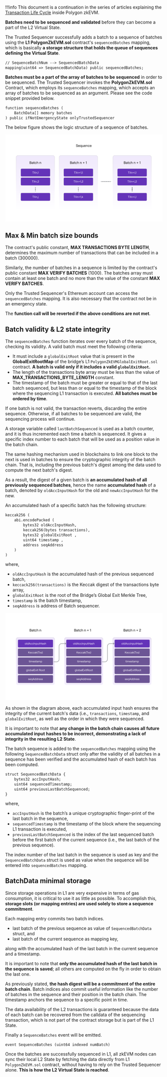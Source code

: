 
!!!info
    This document is a continuation in the series of articles explaining the [<ins>Transaction Life Cycle</ins>](transaction-execution.md) inside Polygon zkEVM.

**Batches need to be sequenced and validated** before they can become a part of the L2 Virtual State.

The Trusted Sequencer successfully adds a batch to a sequence of batches using the **L1 PolygonZkEVM.sol** contract's `sequencedBatches` mapping, which is basically **a storage structure that holds the queue of sequences defining the Virtual State**.

```
// SequenceBatchNum --> SequencedBatchData
mapping(uint64 => SequencedBatchData) public sequencedBatches;
```

**Batches must be a part of the array of batches to be sequenced** in order to be sequenced. The Trusted Sequencer invokes the **PolygonZkEVM.sol** Contract, which employs its `sequenceBatches` mapping, which accepts an array of batches to be sequenced as an argument. Please see the code snippet provided below.

```
function sequenceBatches ( 
	BatchData[] memory batches
) public ifNotEmergencyState onlyTrustedSequencer
```

The below figure shows the logic structure of a sequence of batches.

![An outline of sequenced batches](../../img/zkvm/03l2-sequencing-batches.png)

## Max & Min batch size bounds

The contract's public constant, **MAX TRANSACTIONS BYTE LENGTH**, determines the maximum number of transactions that can be included in a batch (300000).

Similarly, the number of batches in a sequence is limited by the contract's public constant **MAX VERIFY BATCHES** (1000). The batches array must contain at least one batch and no more than the value of the constant **MAX VERIFY BATCHES**.

Only the Trusted Sequencer's Ethereum account can access the `sequencedBatches` mapping. It is also necessary that the contract not be in an emergency state.

The **function call will be reverted if the above conditions are not met**.

## Batch validity & L2 state integrity

The `sequencedBatches` function iterates over every batch of the sequence, checking its validity. A valid batch must meet the following criteria:

- It must include a `globalExitRoot` value that is present in the **GlobalExitRootMap** of the bridge’s L1 `PolygonZkEVMGlobalExitRoot.sol` contract. **A batch is valid only if it includes a valid `globalExitRoot`.**
- The length of the transactions byte array must be less than the value of **MAX_TRANSACTIONS_BYTE_LENGTH** constant.
- The timestamp of the batch must be greater or equal to that of the last batch sequenced, but less than or equal to the timestamp of the block where the sequencing L1 transaction is executed. **All batches must be ordered by time**.

If one batch is not valid, the transaction reverts, discarding the entire sequence. Otherwise, if all batches to be sequenced are valid, the sequencing process will continue.

A storage variable called `lastBatchSequenced` is used as a batch counter, and it is thus incremented each time a batch is sequenced. It gives a specific index number to each batch that will be used as a position value in the batch chain.

The same hashing mechanism used in blockchains to link one block to the next is used in batches to ensure the cryptographic integrity of the batch chain. That is, including the previous batch's digest among the data used to compute the next batch's digest.

As a result, the digest of a given batch is **an accumulated hash of all previously sequenced batches**, hence the name **accumulated hash** of a batch, denoted by `oldAccInputHash` for the old and `newAccInputHash` for the new.

An accumulated hash of a specific batch has the following structure:

```
keccak256 ( 
	abi.encodePacked (
		bytes32 oldAccInputHash, 
		keccak256(bytes transactions), 
		bytes32 globalExitRoot ,
		uint64 timestamp ,
		address seqAddress
	)
)
```

​where,

- `oldAccInputHash` is the accumulated hash of the previous sequenced batch,
- `keccack256(transactions)` is the Keccak digest of the transactions byte array,
- `globalExitRoot` is the root of the Bridge’s Global Exit Merkle Tree,
- `timestamp` is the batch timestamp,
- `seqAddress` is address of Batch sequencer.

![Batch chain structure](../../img/zkvm/04l2-batch-chain-acc-hash.png)

As shown in the diagram above, each accumulated input hash ensures the integrity of the current batch's data (i.e., `transactions`, `timestamp`, and `globalExitRoot`, as well as the order in which they were sequenced.

It is important to note that **any change in the batch chain causes all future accumulated input hashes to be incorrect, demonstrating a lack of integrity in the resulting L2 State**.

The batch sequence is added to the `sequencedBatches` mapping using the following `SequencedBatchData` struct only after the validity of all batches in a sequence has been verified and the accumulated hash of each batch has been computed.

```
struct SequencedBatchData {
	bytes32 accInputHash;
	uint64 sequencedTimestamp;
	uint64 previousLastBatchSequenced;
}
```

​where,

- `accInputHash` is the batch’s a unique cryptographic finger-print of the last batch in the sequence,
- `sequencedTimestamp` is the timestamp of the block where the sequencing L1 transaction is executed,
- `previousLastBatchSequenced` is the index of the last sequenced batch before the first batch of the current sequence (i.e., the last batch of the previous sequence).

The index number of the last batch in the sequence is used as key and the `SequencedBatchData` struct is used as value when the sequence will be entered into `sequencedBatches` mapping.

## BatchData minimal storage

Since storage operations in L1 are very expensive in terms of gas consumption, it is critical to use it as little as possible. To accomplish this, **storage slots (or mapping entries) are used solely to store a sequence commitment**.

Each mapping entry commits two batch indices.
- last batch of the previous sequence as value of `SequencedBatchData` struct, and 
- last batch of the current sequence as mapping key,

along with the accumulated hash of the last batch in the current sequence and a timestamp.

It is important to note that **only the accumulated hash of the last batch in the sequence is saved**; all others are computed on the fly in order to obtain the last one.

As previously stated, **the hash digest will be a commitment of the entire batch chain**. Batch indices also commit useful information like the number of batches in the sequence and their position in the batch chain. The timestamp anchors the sequence to a specific point in time.

The data availability of the L2 transactions is guaranteed because the data of each batch can be recovered from the calldata of the sequencing transaction, which is not part of the contract storage but is part of the L1 State.

Finally a `SequenceBatches` event will be emitted. 

```
event SequenceBatches (uint64 indexed numBatch)
```

Once the batches are successfully sequenced in L1, all zkEVM nodes can sync their local L2 State by fetching the data directly from L1 `PolygonZkEVM.sol` contract, without having to rely on the Trusted Sequencer alone. **This is how the L2 Virtual State is reached**.
